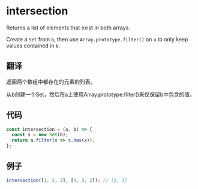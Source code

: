 # intersection

Returns a list of elements that exist in both arrays.

Create a `Set` from `b`, then use `Array.prototype.filter()` on `a` to only keep values contained in `b`.

## 翻译

返回两个数组中都存在的元素的列表。

从b创建一个Set，然后在a上使用Array.prototype.filter()来仅保留b中包含的值。

## 代码

```js
const intersection = (a, b) => {
  const s = new Set(b);
  return a.filter(x => s.has(x));
};
```

## 例子

```js
intersection([1, 2, 3], [4, 3, 2]); // [2, 3]
```
